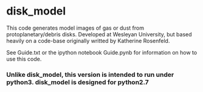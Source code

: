 # disk_model

This code generates model images of gas or dust from protoplanetary/debris disks. Developed at Wesleyan University, but based heavily on a code-base originally writted by Katherine Rosenfeld.

See Guide.txt or the ipython notebook Guide.pynb for information on how to use this code.

### Unlike disk_model, this version is intended to run under python3. disk_model is designed for python2.7

